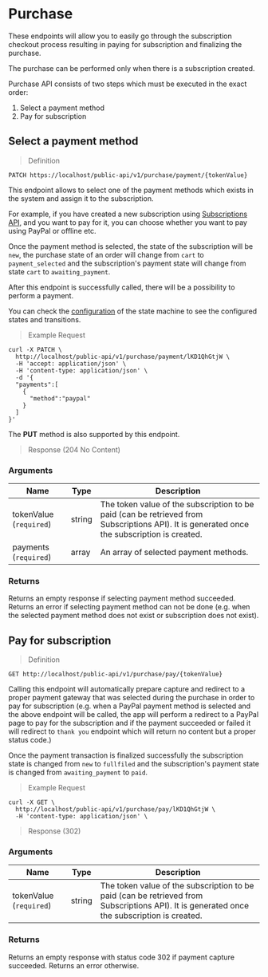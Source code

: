 # Purchase

These endpoints will allow you to easily go through the subscription checkout process resulting in paying for subscription and finalizing the purchase.

The purchase can be performed only when there is a subscription created.

Purchase API consists of two steps which must be executed in the exact order:

1. Select a payment method
2. Pay for subscription

## Select a payment method

> Definition

```shell
PATCH https://localhost/public-api/v1/purchase/payment/{tokenValue}
```

This endpoint allows to select one of the payment methods which exists in the system and assign it to the subscription.

For example, if you have created a new subscription using [Subscriptions API](#subscriptions-api), and you want to pay for it, you can choose whether you want to pay using PayPal or offline etc.

Once the payment method is selected, the state of the subscription will be `new`, the purchase state of an order will change from `cart` to `payment_selected` and the subscription's payment state will change from state `cart` to `awaiting_payment`.

After this endpoint is successfully called, there will be a possibility to perform a payment.

<aside class="notice">You can check the <a href='https://github.com/sourcefabric/payments-hub/blob/master/src/PH/Bundle/CoreBundle/Resources/config/app/state_machine/ph_subscription_checkout.yml'>configuration</a> of the state machine to see the configured states and transitions.</aside>

> Example Request

```shell
curl -X PATCH \
  http://localhost/public-api/v1/purchase/payment/lKD1QhGtjW \
  -H 'accept: application/json' \
  -H 'content-type: application/json' \
  -d '{
  "payments":[
    {
      "method":"paypal"
    }
  ]
}'
```

<aside class="success">
The <b>PUT</b> method is also supported by this endpoint.
</aside>

> Response (204 No Content)

### Arguments

Name | Type | Description
--------- | ------- | -----------
tokenValue \(`required`)| string | The token value of the subscription to be paid (can be retrieved from Subscriptions API). It is generated once the subscription is created.
payments (`required`)| array | An array of selected payment methods.

### Returns 

Returns an empty response if selecting payment method succeeded. Returns an error if selecting payment method can not be done (e.g. when the selected payment method does not exist or subscription does not exist).

## Pay for subscription

> Definition

```shell
GET http://localhost/public-api/v1/purchase/pay/{tokenValue}
```

Calling this endpoint will automatically prepare capture and redirect to a proper payment gateway that was selected during the purchase in order to pay for subscription (e.g. when a PayPal payment method is selected and the above endpoint will be called, the app will perform a redirect to a PayPal page to pay for the subscription and if the payment succeeded or failed it will redirect to `thank you` endpoint which will return no content but a proper status code.)

Once the payment transaction is finalized successfully the subscription state is changed from `new` to `fullfiled` and the subscription's payment state is changed from `awaiting_payment` to `paid`.

> Example Request

```shell
curl -X GET \
  http://localhost/public-api/v1/purchase/pay/lKD1QhGtjW \
  -H 'content-type: application/json' \
```

> Response (302)

### Arguments

Name | Type | Description
--------- | ------- | -----------
tokenValue \(`required`)| string | The token value of the subscription to be paid (can be retrieved from Subscriptions API). It is generated once the subscription is created.

### Returns

Returns an empty response with status code 302 if payment capture succeeded. Returns an error otherwise.
